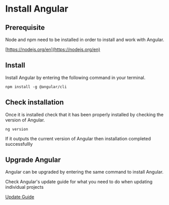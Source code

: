 # Install Angular

## Prerequisite

Node and npm need to be installed in order to install and work with Angular.

[https://nodejs.org/en](https://nodejs.org/en)

## Install

Install Angular by entering the following command in your terminal.

` npm install -g @angular/cli `

## Check installation

Once it is installed check that it has been properly installed by checking the version of Angular.

` ng version `

If it outputs the current version of Angular then installation completed successfullly

## Upgrade Angular

Angular can be upgraded by entering the same command to install Angular.

Check Angular's update guide for what you need to do when updating individual projects

[Update Guide](https://angular.dev/update-guide)


